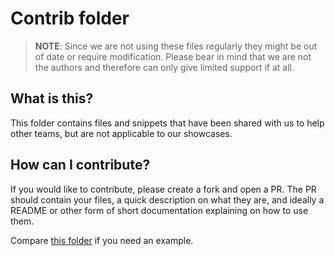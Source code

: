 # Contrib folder

> **NOTE**: Since we are not using these files regularly they might be out of date or require modification. Please bear in mind that we are not the authors and therefore can only give limited support if at all.

## What is this?
This folder contains files and snippets that have been shared with us to help other teams,
but are not applicable to our showcases.

## How can I contribute?
If you would like to contribute, please create a fork and open a PR.
The PR should contain your files, a quick description on what they are,
and ideally a README or other form of short documentation explaining on how to use them.

Compare [this folder](/contrib/dast/keycloakOAuthJsScripts) if you need an example.
